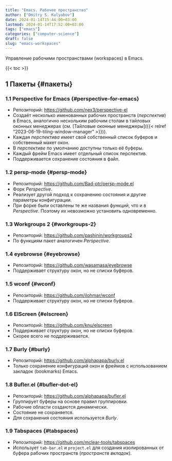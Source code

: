 ```yaml
---
title: "Emacs. Рабочее пространство"
author: ["Dmitry S. Kulyabov"]
date: 2024-01-14T15:44:00+03:00
lastmod: 2024-01-14T17:52:00+03:00
tags: ["emacs"]
categories: ["computer-science"]
draft: false
slug: "emacs-workspaces"
---
```


Управление рабочими пространствами (workspaces) в Emacs.

<!--more-->

{{< toc >}}


## <span class="section-num">1</span> Пакеты {#пакеты}


### <span class="section-num">1.1</span> Perspective for Emacs {#perspective-for-emacs}

-   Репозиторий: <https://github.com/nex3/perspective-el>
-   Создаёт несколько именованных рабочих пространств (_перспектив_) в Emacs, аналогично нескольким рабочим столам в тайловых оконных менеджерах (см. [Тайловые оконные менеджеры]({{< relref "2023-06-19-tiling-window-manager" >}})).
-   Каждая _перспектива_ имеет свой собственный список буферов и собственный макет окон.
-   В _перспективе_ по умолчанию доступны только её буферы.
-   Каждый фрейм Emacs имеет отдельный список перспектив.
-   Поддерживается сохранение состояния в файл.


### <span class="section-num">1.2</span> persp-mode {#persp-mode}

-   Репозиторий: <https://github.com/Bad-ptr/persp-mode.el>
-   Форк _Perspective_.
-   Реализует другой подход к сохранению состояния и другие параметры конфигурации.
-   При форке были оставлены те же названия функций, что и в _Perspective_. Поэтому их невозможно установить одновременно.


### <span class="section-num">1.3</span> Workgroups 2 {#workgroups-2}

-   Репозиторий: <https://github.com/pashinin/workgroups2>
-   По функциям пакет аналогичен _Perspective_.


### <span class="section-num">1.4</span> eyebrowse {#eyebrowse}

-   Репозиторий: <https://github.com/wasamasa/eyebrowse>
-   Поддерживает структуру окон, но не списки буферов.


### <span class="section-num">1.5</span> wconf {#wconf}

-   Репозиторий: <https://github.com/ilohmar/wconf>
-   Поддерживает структуру окон, но не списки буферов.


### <span class="section-num">1.6</span> ElScreen {#elscreen}

-   Репозиторий: <https://github.com/knu/elscreen>
-   Поддерживает структуру окон, но не списки буферов.
-   Скорее всего не поддерживается.


### <span class="section-num">1.7</span> Burly {#burly}

-   Репозиторий: <https://github.com/alphapapa/burly.el>
-   Только сохранение конфигураций окон и фреймов с использованием закладок (bookmarks) Emacs.


### <span class="section-num">1.8</span> Bufler.el {#bufler-dot-el}

-   Репозиторий: <https://github.com/alphapapa/bufler.el>
-   Группирует буферы на основе правил группировки.
-   Рабочие области создаются динамически.
-   Состояние не сохраняется.
-   Для сохранения состояния используется _Burly_.


### <span class="section-num">1.9</span> Tabspaces {#tabspaces}

-   Репозиторий: <https://github.com/mclear-tools/tabspaces>
-   Использует `tab-bar.el` и `project.el` для создания изолированных от буфера рабочих пространств (_пространств вкладок_).

